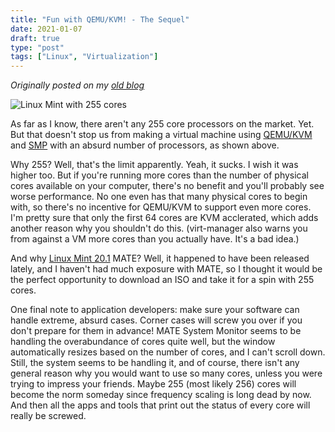 ```yaml
---
title: "Fun with QEMU/KVM! - The Sequel"
date: 2021-01-07
draft: true
type: "post"
tags: ["Linux", "Virtualization"]
---
```



*Originally posted on my [old blog](https://git.exozy.me/Ta180m/blog/src/branch/main/_posts/2021-01-07-fun-with-qemu-kvm-2.md)*


![Linux Mint with 255 cores](/img/mint-255-cores.png)

As far as I know, there aren't any 255 core processors on the market. Yet. But that doesn't stop us from making a virtual machine using [QEMU/KVM](/blog/2020/11/18/fun-with-qemu-kvm.html) and [SMP](https://en.wikipedia.org/wiki/Symmetric_multiprocessing) with an absurd number of processors, as shown above.

Why 255? Well, that's the limit apparently. Yeah, it sucks. I wish it was higher too. But if you're running more cores than the number of physical cores available on your computer, there's no benefit and you'll probably see worse performance. No one even has that many physical cores to begin with, so there's no incentive for QEMU/KVM to support even more cores. I'm pretty sure that only the first 64 cores are KVM acclerated, which adds another reason why you shouldn't do this. (virt-manager also warns you from against a VM more cores than you actually have. It's a bad idea.)

And why [Linux Mint 20.1](https://www.linuxmint.com/rel_ulyssa_cinnamon.php) MATE? Well, it happened to have been released lately, and I haven't had much exposure with MATE, so I thought it would be the perfect opportunity to download an ISO and take it for a spin with 255 cores.

One final note to application developers: make sure your software can handle extreme, absurd cases. Corner cases will screw you over if you don't prepare for them in advance! MATE System Monitor seems to be handling the overabundance of cores quite well, but the window automatically resizes based on the number of cores, and I can't scroll down. Still, the system seems to be handling it, and of course, there isn't any general reason why you would want to use so many cores, unless you were trying to impress your friends. Maybe 255 (most likely 256) cores will become the norm someday since frequency scaling is long dead by now. And then all the apps and tools that print out the status of every core will really be screwed.

